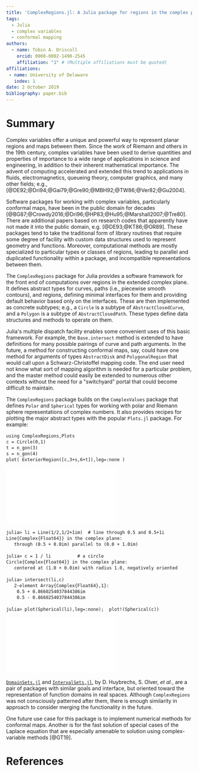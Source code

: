 ```yaml
---
title: 'ComplexRegions.jl: A Julia package for regions in the complex plane'
tags:
  - Julia
  - complex variables
  - conformal mapping
authors:
  - name: Tobin A. Driscoll
    orcid: 0000-0002-1490-2545
    affiliation: "1" # (Multiple affiliations must be quoted)
affiliations:
 - name: University of Delaware
   index: 1
date: 2 October 2019
bibliography: paper.bib
---
```


# Summary

Complex variables offer a unique and powerful way to represent planar regions and maps between them. Since the work of Riemann and others in the 19th century, complex variables have been used to derive quantities and properties of importance to a wide range of applications in science and engineering, in addition to their inherent mathematical importance. The advent of computing accelerated and extended this trend to applications in fluids, electromagnetics, queueing theory, computer graphics, and many other fields; e.g., [@DE92;@Dri94;@Gai79;@Gre90;@MBH92;@TW86;@Ver82;@Gu2004].

Software packages for working with complex variables, particularly conformal maps, have been in the public domain for decades [@BG87;@Crowdy2016;@Dri96;@HP83;@Hu95;@Marshall2007;@Tre80]. There are additional papers based on research codes that apparently have not made it into the public domain, e.g. [@DE93;@KT86;@OR89]. These packages tend to take the traditional form of library routines that require some degree of facility with custom data structures used to represent geometry and functions. Moreover, computational methods are mostly specialized to particular types or classes of regions, leading to parallel and duplicated functionality within a package, and incompatible representations between them.

The `ComplexRegions` package for Julia provides a software framework for the front end of computations over regions in the extended complex plane. It defines abstract types for curves, paths (i.e., piecewise smooth contours), and regions, defining minimal interfaces for them and providing default behavior based only on the interfaces. These are then implemented as concrete subtypes; e.g., a `Circle` is a subtype of `AbstractClosedCurve`, and a `Polygon` is a subtype of `AbstractClosedPath`. These types define data structures and methods to operate on them.

Julia's multiple dispatch facility enables some convenient uses of this basic framework. For example, the `Base.intersect` method is extended to have definitions for many possible pairings of curve and path arguments. In the future, a method for constructing conformal maps, say, could have one method for arguments of types `AbstractDisk` and `PolygonalRegion` that would call upon a Schwarz-Christoffel mapping code. The end user need not know what sort of mapping algorithm is needed for a particular problem, and the master method could easily be extended to numerous other contexts without the need for a "switchyard" portal that could become difficult to maintain.

The `ComplexRegions` package builds on the `ComplexValues` package that defines `Polar` and `Spherical` types for working with polar and Riemann sphere representations of complex numbers. It also provides recipes for plotting the major abstract types with the popular `Plots.jl` package. For example:
```
using ComplexRegions,Plots
c = Circle(0,1)
t = n_gon(3)
s = n_gon(4)
plot( ExteriorRegion([c,3+s,6+t]),leg=:none )
```
![A multiply connected exterior region](triple.pdf)

```
julia> li = Line(1/2,1/2+1im)  # line through 0.5 and 0.5+1i
Line{Complex{Float64}} in the complex plane:
   through (0.5 + 0.0im) parallel to (0.0 + 1.0im)

julia> c = 1 / li          # a circle
Circle{Complex{Float64}} in the complex plane:
   centered at (1.0 + 0.0im) with radius 1.0, negatively oriented

julia> intersect(li,c)
   2-element Array{Complex{Float64},1}:
    0.5 + 0.8660254037844386im
    0.5 - 0.8660254037844386im

julia> plot(Spherical(li),leg=:none);  plot!(Spherical(c))
```
![Line and circle on the Riemann sphere](line_circle.pdf)

[`DomainSets.jl`](https://github.com/JuliaApproximation/DomainSets.jl) and [`IntervalSets,jl`](https://github.com/JuliaMath/IntervalSets.jl), by D. Huybrechs, S. Olver, *et al.*, are a pair of packages with similar goals and interface, but oriented toward the representation of function domains in real spaces. Although `ComplexRegions` was not consciously patterned after them, there is enough similarity in approach to consider merging the functionality in the future.

One future use case for this package is to implement numerical methods for conformal maps. Another is for the fast solution of special cases of the Laplace equation that are especially amenable to solution using complex-variable methods [@GT19]. 

# References
